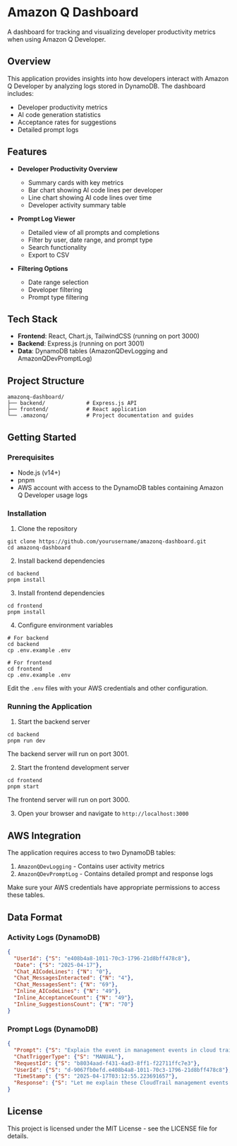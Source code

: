 # Amazon Q Dashboard

A dashboard for tracking and visualizing developer productivity metrics when using Amazon Q Developer.

## Overview

This application provides insights into how developers interact with Amazon Q Developer by analyzing logs stored in DynamoDB. The dashboard includes:

- Developer productivity metrics
- AI code generation statistics
- Acceptance rates for suggestions
- Detailed prompt logs

## Features

- **Developer Productivity Overview**
  - Summary cards with key metrics
  - Bar chart showing AI code lines per developer
  - Line chart showing AI code lines over time
  - Developer activity summary table

- **Prompt Log Viewer**
  - Detailed view of all prompts and completions
  - Filter by user, date range, and prompt type
  - Search functionality
  - Export to CSV

- **Filtering Options**
  - Date range selection
  - Developer filtering
  - Prompt type filtering

## Tech Stack

- **Frontend**: React, Chart.js, TailwindCSS (running on port 3000)
- **Backend**: Express.js (running on port 3001)
- **Data**: DynamoDB tables (AmazonQDevLogging and AmazonQDevPromptLog)

## Project Structure

```
amazonq-dashboard/
├── backend/             # Express.js API
├── frontend/            # React application
└── .amazonq/            # Project documentation and guides
```

## Getting Started

### Prerequisites

- Node.js (v14+)
- pnpm
- AWS account with access to the DynamoDB tables containing Amazon Q Developer usage logs

### Installation

1. Clone the repository
```
git clone https://github.com/yourusername/amazonq-dashboard.git
cd amazonq-dashboard
```

2. Install backend dependencies
```
cd backend
pnpm install
```

3. Install frontend dependencies
```
cd frontend
pnpm install
```

4. Configure environment variables
```
# For backend
cd backend
cp .env.example .env

# For frontend
cd frontend
cp .env.example .env
```
Edit the `.env` files with your AWS credentials and other configuration.

### Running the Application

1. Start the backend server
```
cd backend
pnpm run dev
```
The backend server will run on port 3001.

2. Start the frontend development server
```
cd frontend
pnpm start
```
The frontend server will run on port 3000.

3. Open your browser and navigate to `http://localhost:3000`

## AWS Integration

The application requires access to two DynamoDB tables:

1. `AmazonQDevLogging` - Contains user activity metrics
2. `AmazonQDevPromptLog` - Contains detailed prompt and response logs

Make sure your AWS credentials have appropriate permissions to access these tables.

## Data Format

### Activity Logs (DynamoDB)

```json
{
  "UserId": {"S": "e408b4a8-1011-70c3-1796-21d8bff478c8"},
  "Date": {"S": "2025-04-17"},
  "Chat_AICodeLines": {"N": "0"},
  "Chat_MessagesInteracted": {"N": "4"},
  "Chat_MessagesSent": {"N": "69"},
  "Inline_AICodeLines": {"N": "49"},
  "Inline_AcceptanceCount": {"N": "49"},
  "Inline_SuggestionsCount": {"N": "70"}
}
```

### Prompt Logs (DynamoDB)

```json
{
  "Prompt": {"S": "Explain the event in management events in cloud trail..."},
  "ChatTriggerType": {"S": "MANUAL"},
  "RequestId": {"S": "b8034aad-f431-4ad3-8ff1-f22711ffc7e3"},
  "UserId": {"S": "d-9067fb0efd.e408b4a8-1011-70c3-1796-21d8bff478c8"},
  "TimeStamp": {"S": "2025-04-17T03:12:55.223691657"},
  "Response": {"S": "Let me explain these CloudTrail management events..."}
}
```

## License

This project is licensed under the MIT License - see the LICENSE file for details.
